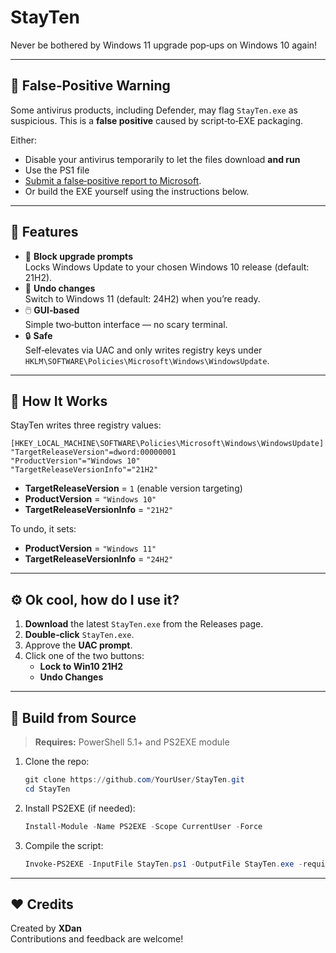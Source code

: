 # StayTen

Never be bothered by Windows 11 upgrade pop‑ups on Windows 10 again!

---

## 🚨 False‑Positive Warning

Some antivirus products, including Defender, may flag `StayTen.exe` as suspicious. This is a **false positive** caused by script‑to‑EXE packaging.  

Either:
- Disable your antivirus temporarily to let the files download **and run**
- Use the PS1 file
- [Submit a false‑positive report to Microsoft](https://www.microsoft.com/wdsi/filesubmission).  
- Or build the EXE yourself using the instructions below.

---

## 🚀 Features

- 🛑 **Block upgrade prompts**  
  Locks Windows Update to your chosen Windows 10 release (default: 21H2).
- 🔄 **Undo changes**  
  Switch to Windows 11 (default: 24H2) when you’re ready.
- 🖱️ **GUI‑based**  
  Simple two‑button interface — no scary terminal.
- 🔒 **Safe**  
  Self‑elevates via UAC and only writes registry keys under  
  `HKLM\SOFTWARE\Policies\Microsoft\Windows\WindowsUpdate`.

---

## 📝 How It Works

StayTen writes three registry values:

```reg
[HKEY_LOCAL_MACHINE\SOFTWARE\Policies\Microsoft\Windows\WindowsUpdate]
"TargetReleaseVersion"=dword:00000001
"ProductVersion"="Windows 10"
"TargetReleaseVersionInfo"="21H2"
```

- **TargetReleaseVersion** = `1` (enable version targeting)  
- **ProductVersion** = `"Windows 10"`  
- **TargetReleaseVersionInfo** = `"21H2"`  

To undo, it sets:
- **ProductVersion** = `"Windows 11"`  
- **TargetReleaseVersionInfo** = `"24H2"`  

---

## ⚙️ Ok cool, how do I use it?

1. **Download** the latest `StayTen.exe` from the Releases page.  
2. **Double‑click** `StayTen.exe`.  
3. Approve the **UAC prompt**.  
4. Click one of the two buttons:
   - **Lock to Win10 21H2**  
   - **Undo Changes**

---

## 🔧 Build from Source

> **Requires:** PowerShell 5.1+ and PS2EXE module

1. Clone the repo:
   ```powershell
   git clone https://github.com/YourUser/StayTen.git
   cd StayTen
   ```
2. Install PS2EXE (if needed):
   ```powershell
   Install-Module -Name PS2EXE -Scope CurrentUser -Force
   ```
3. Compile the script:
   ```powershell
   Invoke-PS2EXE -InputFile StayTen.ps1 -OutputFile StayTen.exe -requireAdmin
   ```

---

## ❤️ Credits

Created by **XDan**  
Contributions and feedback are welcome!
